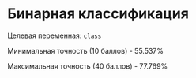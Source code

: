 # Бинарная классификация
Целевая переменная: `class`

Минимальная точность (10 баллов) - 55.537%

Максимальная точность (40 баллов) - 77.769%
        